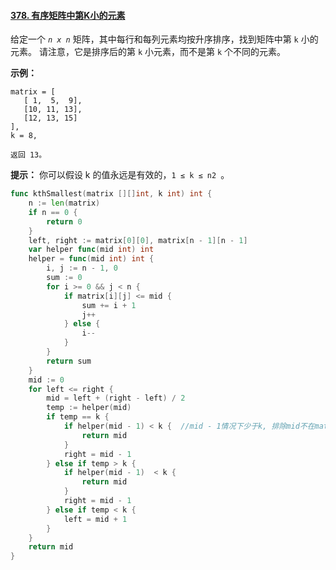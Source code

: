 #### [378. 有序矩阵中第K小的元素](https://leetcode-cn.com/problems/kth-smallest-element-in-a-sorted-matrix/)

给定一个 *`n x n`* 矩阵，其中每行和每列元素均按升序排序，找到矩阵中第 `k` 小的元素。
 请注意，它是排序后的第 `k` 小元素，而不是第 `k` 个不同的元素。

 

**示例：**

```
matrix = [
   [ 1,  5,  9],
   [10, 11, 13],
   [12, 13, 15]
],
k = 8,

返回 13。
```

**提示：**
 你可以假设 k 的值永远是有效的，`1 ≤ k ≤ n2 `。



```go
func kthSmallest(matrix [][]int, k int) int {
    n := len(matrix)
    if n == 0 {
        return 0
    }
    left, right := matrix[0][0], matrix[n - 1][n - 1]
    var helper func(mid int) int 
    helper = func(mid int) int {
        i, j := n - 1, 0
        sum := 0
        for i >= 0 && j < n {
            if matrix[i][j] <= mid {
                sum += i + 1
                j++
            } else {
                i--
            }
        }
        return sum
    }
    mid := 0
    for left <= right {
        mid = left + (right - left) / 2
        temp := helper(mid)
        if temp == k {
            if helper(mid - 1) < k {  //mid - 1情况下少于k, 排除mid不在matrix中的情况
                return mid 
            }
            right = mid - 1
        } else if temp > k {
            if helper(mid - 1)  < k {
                return mid
            }
            right = mid - 1
        } else if temp < k {
            left = mid + 1
        }
    }
    return mid
}
```

